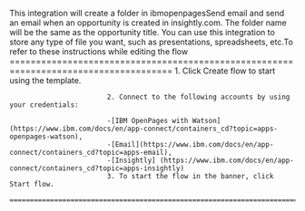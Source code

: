 This integration will create a folder in ibmopenpagesSend email and send an email when an opportunity is created in insightly.com. The folder name will be the same as the opportunity title. You can use this integration to store any type of file you want, such as presentations, spreadsheets, etc.To refer to these instructions while editing the flow
        =====================================================================================
                            1. Click Create flow to start using the template.

                            2. Connect to the following accounts by using your credentials:

                            -[IBM OpenPages with Watson] (https://www.ibm.com/docs/en/app-connect/containers_cd?topic=apps-openpages-watson),
                            -[Email](https://www.ibm.com/docs/en/app-connect/containers_cd?topic=apps-email),
                            -[Insightly] (https://www.ibm.com/docs/en/app-connect/containers_cd?topic=apps-insightly)
                            3. To start the flow in the banner, click Start flow.
        ==========================================================================================